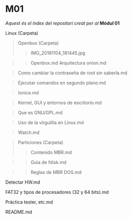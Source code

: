 # M01
*Aquest és el índex del repositori creat per al* **Módul 01**

Linux (Carpeta)
> Openbox (Carpeta)
>> IMG_20181104_181445.jpg

>> Openbox.md
> Arquitectura onion.md

> Como cambiar la contraseña de root sin saberla.md

> Ejecutar comandos en segundo plano.md

> Ionice.md

> Kernel, GUI y entornos de escritorio.md

> Que es GNU/GPL.md

> Uso de la virgulilla en Linux.md

> Watch.md

> Particiones (Carpeta)
>> Contenido MBR.md

>> Guia de fdisk.md

>> Reglas de MBR DOS.md

Detectar HW.md

FAT32 y tipos de procesadores (32 y 64 bits).md

Práctica tester, etc.md

README.md
